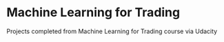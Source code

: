 # Machine Learning for Trading
Projects completed from Machine Learning for Trading course via Udacity
